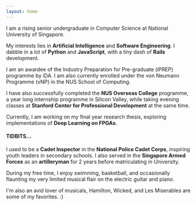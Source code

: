 ```yaml
---
layout: home
---
```


I am a rising senior undergraduate in Computer Science at National University
of Singapore.

My interests lies in **Artificial Intelligence** and **Software Engineering**.
I dabble in a lot of **Python** and **JavaScript**, with a tiny dash of
**Rails** development.

I am an awardee of the Industry Preparation for Pre-graduate (iPREP)
programme by iDA. I am also currently enrolled under the von Neumann
Programme (vNP) in the NUS School of Computing.

I have also successfully completed the **NUS Overseas College** programme, a
year long internship programme in Silicon Valley, while taking evening
classes at **Stanford Center for Professional Development** at the same time.

Currently, I am working on my final year research thesis, exploring
implementations of **Deep Learning on FPGAs**.

#### TIDBITS...

I used to be a **Cadet Inspector** in the **National Police Cadet Corps**,
inspiring youth leaders in secondary schools. I also served in the **Singapore
Armed Forces** as an **artilleryman** for 2 years before matriculating in
University.

During my free time, I enjoy swimming, basketball, and occasionally flaunting
my very limited musical flair on the electric guitar and piano.

I'm also an avid lover of musicals, Hamilton, Wicked, and Les Miserables are some of my
favorites. :)
